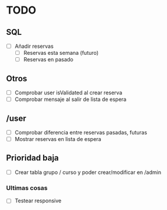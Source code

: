 # TODO

## SQL
- [ ] Añadir reservas
    - [ ] Reservas esta semana (futuro)
    - [ ] Reservas en pasado

## Otros
- [ ] Comprobar user isValidated al crear reserva
- [ ] Comprobar mensaje al salir de lista de espera

## /user
- [ ] Comprobar diferencia entre reservas pasadas, futuras
- [ ] Mostrar reservas en lista de espera

## Prioridad baja
- [ ] Crear tabla grupo / curso y poder crear/modificar en /admin

### Ultimas cosas
- [ ] Testear responsive